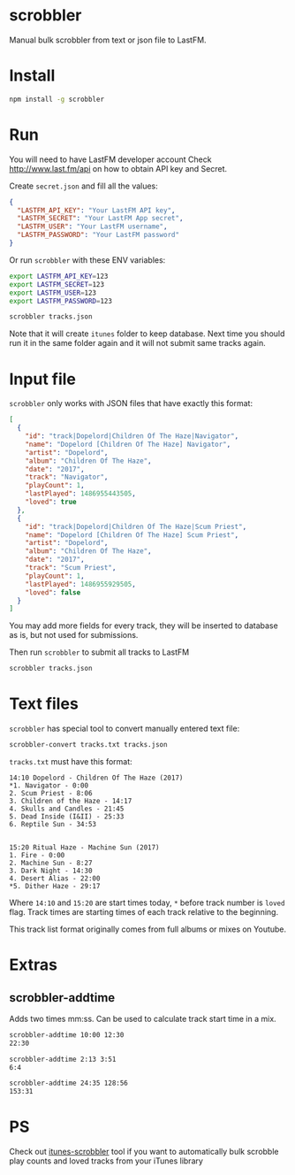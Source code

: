 # scrobbler

Manual bulk scrobbler from text or json file to LastFM.



# Install

```sh
npm install -g scrobbler
```


# Run

You will need to have LastFM developer account
Check http://www.last.fm/api on how to obtain API key and Secret.


Create `secret.json` and fill all the values:
```json
{
  "LASTFM_API_KEY": "Your LastFM API key",
  "LASTFM_SECRET": "Your LastFM App secret",
  "LASTFM_USER": "Your LastFM username",
  "LASTFM_PASSWORD": "Your LastFM password"
}
```

Or run `scrobbler` with these ENV variables:

```sh
export LASTFM_API_KEY=123
export LASTFM_SECRET=123
export LASTFM_USER=123
export LASTFM_PASSWORD=123 

scrobbler tracks.json
```

Note that it will create `itunes` folder to keep database.
Next time you should run it in the same folder again and it will not submit same tracks again.

# Input file

`scrobbler` only works with JSON files that have exactly this format:

```json
[
  {
    "id": "track|Dopelord|Children Of The Haze|Navigator",
    "name": "Dopelord [Children Of The Haze] Navigator",
    "artist": "Dopelord",
    "album": "Children Of The Haze",
    "date": "2017",
    "track": "Navigator",
    "playCount": 1,
    "lastPlayed": 1486955443505,
    "loved": true
  },
  {
    "id": "track|Dopelord|Children Of The Haze|Scum Priest",
    "name": "Dopelord [Children Of The Haze] Scum Priest",
    "artist": "Dopelord",
    "album": "Children Of The Haze",
    "date": "2017",
    "track": "Scum Priest",
    "playCount": 1,
    "lastPlayed": 1486955929505,
    "loved": false
  }
]
```

You may add more fields for every track, they will be inserted to database as is, but not used for submissions.


Then run `scrobbler` to submit all tracks to LastFM
```sh
scrobbler tracks.json
```


# Text files

`scrobbler` has special tool to convert manually entered text file:

```sh
scrobbler-convert tracks.txt tracks.json
```


`tracks.txt` must have this format:
```
14:10 Dopelord - Children Of The Haze (2017)
*1. Navigator - 0:00
2. Scum Priest - 8:06
3. Children of the Haze - 14:17
4. Skulls and Candles - 21:45
5. Dead Inside (I&II) - 25:33
6. Reptile Sun - 34:53


15:20 Ritual Haze - Machine Sun (2017)
1. Fire - 0:00
2. Machine Sun - 8:27
3. Dark Night - 14:30
4. Desert Alias - 22:00
*5. Dither Haze - 29:17
```

Where `14:10` and `15:20` are start times today, `*` before track number is `loved` flag. Track times are starting times of each track relative to the beginning.

This track list format originally comes from full albums or mixes on Youtube.


# Extras


## scrobbler-addtime

Adds two times mm:ss. Can be used to calculate track start time in a mix.

```sh
scrobbler-addtime 10:00 12:30
22:30

scrobbler-addtime 2:13 3:51
6:4

scrobbler-addtime 24:35 128:56
153:31
```


# PS

Check out [itunes-scrobbler](https://www.npmjs.com/package/itunes-scrobbler) tool if you want to automatically bulk scrobble play counts and loved tracks from your iTunes library 

